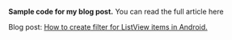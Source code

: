 **Sample code for my blog post.**
You can read the full article here

Blog post: [How to create filter for ListView items in Android.](http://www.hrupin.com/2012/11/how-to-create-filter-for-listview-items-in-android)
